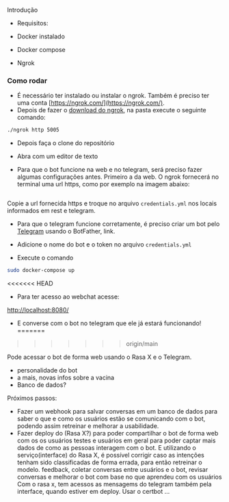 Introdução





- Requisitos:

- Docker instalado
- Docker compose
- Ngrok




### Como rodar


- É necessário ter instalado ou instalar o ngrok. Também é preciso ter uma conta [https://ngrok.com/](https://ngrok.com/).
- Depois de fazer o [download do ngrok](https://ngrok.com/download), na pasta execute o seguinte comando:

```bash
./ngrok http 5005
```

- Depois faça o clone do repositório
- Abra com um editor de texto

- Para que o bot funcione na web e no telegram, será preciso fazer algumas configurações antes.
Primeiro a da web. O ngrok fornecerá no terminal uma url https, como por exemplo na imagem abaixo:

<img>

Copie a url fornecida https e troque no arquivo `credentials.yml` nos locais informados em rest e telegram.

- Para que o telegram funcione corretamente, é preciso criar um bot pelo [Telegram](https://rasa.com/docs/rasa/connectors/telegram/) usando o BotFather, link.
- Adicione o nome do bot e o token no arquivo `credentials.yml`

- Execute o comando 

```bash
sudo docker-compose up
```

<<<<<<< HEAD
- Para ter acesso ao webchat acesse:

[http://localhost:8080/](http://localhost:8080/)

- E converse com o bot no telegram que ele já estará funcionando!
=======

>>>>>>> origin/main



Pode acessar o bot de forma web usando o Rasa X e o Telegram.

- personalidade do bot
- a mais, novas infos sobre a vacina
- Banco de dados?


Próximos passos:
- Fazer um webhook para salvar conversas em um banco de dados para saber o que e como os usuários estão se comunicando com o bot, podendo assim retreinar e melhorar a usabilidade.
- Fazer deploy do (Rasa X?) para poder compartilhar o bot de forma web com os os usuários testes e usuários em geral para poder captar mais dados de como as pessoas interagem com o bot. E utilizando o serviço(interface) do Rasa X, é possível corrigir caso as intenções tenham sido classificadas de forma errada, para então retreinar o modelo.
feedback, coletar conversas entre usuários e o bot, revisar conversas e melhorar o bot com base no que aprendeu com os usuários
Com o rasa x, tem acessos as mensagems do telegram também pela interface, quando estiver em deploy. Usar o certbot ...